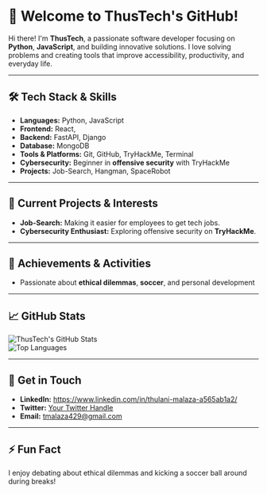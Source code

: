# 👋 Welcome to ThusTech's GitHub!

Hi there! I'm **ThusTech**, a passionate software developer focusing on **Python**, **JavaScript**, and building innovative solutions. I love solving problems and creating tools that improve accessibility, productivity, and everyday life.

---

## 🛠️ Tech Stack & Skills
- **Languages:** Python, JavaScript  
- **Frontend:** React,  
- **Backend:** FastAPI, Django
- **Database:** MongoDB  
- **Tools & Platforms:** Git, GitHub, TryHackMe, Terminal  
- **Cybersecurity:** Beginner in **offensive security** with TryHackMe  
- **Projects:** Job-Search, Hangman, SpaceRobot  

---

## 🚀 Current Projects & Interests  
- **Job-Search:** Making it easier for employees to get tech jobs.   
- **Cybersecurity Enthusiast:** Exploring offensive security on **TryHackMe**.  

---

## 🏅 Achievements & Activities  
- Passionate about **ethical dilemmas**, **soccer**, and personal development  

---

## 📈 GitHub Stats
![ThusTech's GitHub Stats](https://github-readme-stats.vercel.app/api?username=ThusTech&show_icons=true&theme=radical)  
![Top Languages](https://github-readme-stats.vercel.app/api/top-langs/?username=ThusTech&layout=compact&theme=radical)

---

## 💬 Get in Touch
- **LinkedIn:** https://www.linkedin.com/in/thulani-malaza-a565ab1a2/
- **Twitter:** [Your Twitter Handle](#)  
- **Email:** tmalaza429@gmail.com  

---

## ⚡ Fun Fact  
I enjoy debating about ethical dilemmas and kicking a soccer ball around during breaks!
